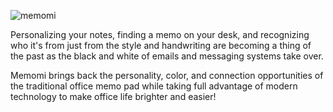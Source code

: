 ![memomi](https://socialify.git.ci/AngelaVilladiego/memomi/image?description=1&descriptionEditable=Elevate%20your%20memos%20to%20a%20new%20realm%20of%20creativity%20and%20efficiency%2C%20seamlessly%20blending%20the%20charm%20of%20handwritten%20notes%20with%20cutting-edge%20AI%20intelligence.&font=Rokkitt&logo=https%3A%2F%2Fraw.githubusercontent.com%2FAngelaVilladiego%2Fmemomi%2Fdemo%2FMemomiWeb%2Fpublic%2Ficon.png&name=1&theme=Light)

Personalizing your notes, finding a memo on your desk, and recognizing who it's from just from the style and handwriting are becoming a thing of the past as the black and white of emails and messaging systems take over. 

Memomi brings back the personality, color, and connection opportunities of the traditional office memo pad while taking full advantage of modern technology to make office life brighter and easier!


